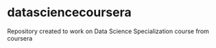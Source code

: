 # datasciencecoursera
Repository created to work on Data Science Specialization course from coursera
